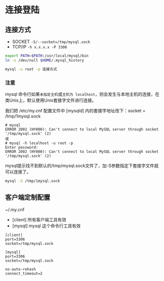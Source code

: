 # 连接登陆

## 连接方式

* SOCKET `-S/--socket=/tmp/mysql.sock`
* TCP/IP `-h x.x.x.x -P 3306`

```bash
export PATH=$PATH:/usr/local/mysql/bin
ln -s /dev/null $HOME/.mysql_history
```

```bash
mysql -u root -p 连接方式
```

### 注意

mysql 命令行如果`未指定主机`或`主机为 localhost`，则会发生与本地主机的连接，在类Unix上，默认使用Unix套接字文件进行连接。

我们把 /etc/my.cnf 配置文件中 [mysqld] 内的套接字地址改下：socket = /tmp/1mysql.sock

```
# mysql
ERROR 2002 (HY000): Can't connect to local MySQL server through socket '/tmp/mysql.sock' (2)
或
# mysql -h localhost -u root -p
Enter password: 
ERROR 2002 (HY000): Can't connect to local MySQL server through socket '/tmp/mysql.sock' (2)
```

mysql提示找不到默认的/tmp/mysql.sock文件了，加-S参数指定下套接字文件就可以连接了。

```bash
mysql -S /tmp/1mysql.sock
```

## 客户端定制配置

~/.my.cnf

* [client] 所有客户端工具有效
* [mysql]  mysql 这个命令行工具有效

```
[client]
port=3306
socket=/tmp/mysql.sock

[mysql]
port=3306
socket=/tmp/mysql.sock

no-auto-rehash
connect_timeout=2
```

